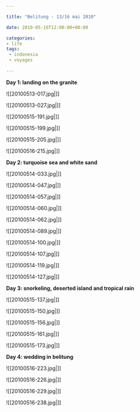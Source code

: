```yaml
---

title: "Belitung - 13/16 mai 2010"

date: 2010-05-16T12:00:00+00:00

categories: 
- life
tags:
 - indonesia
 - voyages
 
---
```


**Day 1: landing on the granite**

![[20100513-017.jpg|]]

![[20100513-027.jpg|]]

![[20100515-191.jpg|]]

![[20100515-199.jpg|]]

![[20100515-205.jpg|]]

![[20100516-215.jpg|]]

**Day 2: turquoise sea and white sand**

![[20100514-033.jpg|]]

![[20100514-047.jpg|]]

![[20100514-057.jpg|]]

![[20100514-060.jpg|]]

![[20100514-062.jpg|]]

![[20100514-089.jpg|]]

![[20100514-100.jpg|]]

![[20100514-107.jpg|]]

![[20100514-119.jpg|]]

![[20100514-127.jpg|]]

**Day 3: snorkeling, deserted island and tropical rain**

![[20100515-137.jpg|]]

![[20100515-150.jpg|]]

![[20100515-156.jpg|]]

![[20100515-161.jpg|]]

![[20100515-173.jpg|]]

**Day 4: wedding in belitung**

![[20100516-223.jpg|]]

![[20100516-226.jpg|]]

![[20100516-229.jpg|]]

![[20100516-238.jpg|]]